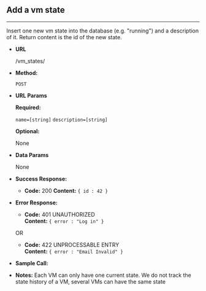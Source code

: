 ## Add a vm state
----
  Insert one new vm state into the database (e.g. "running") and a description of it. Return content is the id of the new state.

* **URL**

  /vm_states/

* **Method:**
  
  `POST`
  
* **URL Params**

   **Required:**
 
   `name=[string]`
   `description=[string]`

   **Optional:**
 
    None

* **Data Params**

    None

* **Success Response:**
  

  * **Code:** 200
    **Content:** `{ id : 42 }`
 
* **Error Response:**


  * **Code:** 401 UNAUTHORIZED <br />
    **Content:** `{ error : "Log in" }`

  OR

  * **Code:** 422 UNPROCESSABLE ENTRY <br />
    **Content:** `{ error : "Email Invalid" }`

* **Sample Call:**


* **Notes:**
Each VM can only have one current state. We do not track the state history of a VM, several VMs can have the same state
